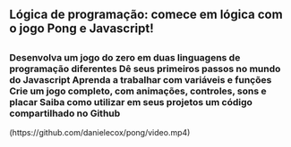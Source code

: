 ## Lógica de programação: comece em lógica com o jogo Pong e Javascript!
##
<div>
<H3>Desenvolva um jogo do zero em duas linguagens de programação diferentes
Dê seus primeiros passos no mundo do Javascript
Aprenda a trabalhar com variáveis e funções
Crie um jogo completo, com animações, controles, sons e placar
Saiba como utilizar em seus projetos um código compartilhado no Github</H3>
(https://github.com/danielecox/pong/video.mp4)

</div>